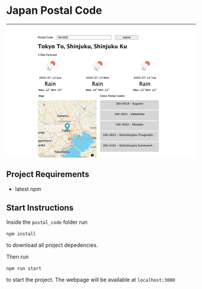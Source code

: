 # Japan Postal Code
![image](./image/page-view.png)
## Project Requirements
- latest npm
## Start Instructions


Inside the `postal_code` folder run 
```
npm install
``` 
to download all project depedencies.

Then run 
```
npm run start
``` 
to start the project. The webpage will be available at `localhost:3000`
